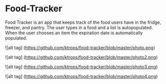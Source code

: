 # Food-Tracker

Food Tracker is an app that keeps track of the food users have
in the fridge, freezer, and pantry. The user types in a food and a list is autopopulated. When the user chooses an item the expiration date is automatically populated.

![alt tag] (https://github.com/ktrops/food-tracker/blob/master/photo.png)

![alt tag] (https://github.com/ktrops/food-tracker/blob/master/photo2.png)

![alt tag] (https://github.com/ktrops/food-tracker/blob/master/photo3.png)

![alt tag] (https://github.com/ktrops/food-tracker/blob/master/photo4.png)
